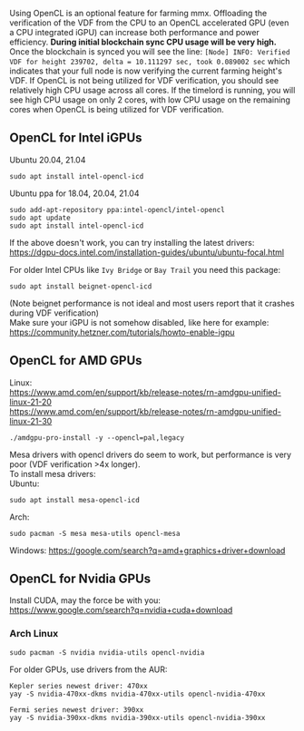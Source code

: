 Using OpenCL is an optional feature for farming mmx. Offloading the verification of the VDF from the CPU to an OpenCL accelerated GPU (even a CPU integrated iGPU) can increase both performance and power efficiency. **During initial blockchain sync CPU usage will be very high.** Once the blockchain is synced you will see the line: `[Node] INFO: Verified VDF for height 239702, delta = 10.111297 sec, took 0.089002 sec` which indicates that your full node is now verifying the current farming height's VDF. If OpenCL is not being utilized for VDF verification, you should see relatively high CPU usage across all cores. If the timelord is running, you will see high CPU usage on only 2 cores, with low CPU usage on the remaining cores when OpenCL is being utilized for VDF verification.

## OpenCL for Intel iGPUs

Ubuntu 20.04, 21.04
```
sudo apt install intel-opencl-icd
```

Ubuntu ppa for 18.04, 20.04, 21.04
```
sudo add-apt-repository ppa:intel-opencl/intel-opencl
sudo apt update
sudo apt install intel-opencl-icd
```

If the above doesn't work, you can try installing the latest drivers: https://dgpu-docs.intel.com/installation-guides/ubuntu/ubuntu-focal.html

For older Intel CPUs like `Ivy Bridge` or `Bay Trail` you need this package:
```
sudo apt install beignet-opencl-icd
```
(Note beignet performance is not ideal and most users report that it crashes during VDF verification)\
Make sure your iGPU is not somehow disabled, like here for example: https://community.hetzner.com/tutorials/howto-enable-igpu

## OpenCL for AMD GPUs

Linux: \
https://www.amd.com/en/support/kb/release-notes/rn-amdgpu-unified-linux-21-20 \
https://www.amd.com/en/support/kb/release-notes/rn-amdgpu-unified-linux-21-30

```
./amdgpu-pro-install -y --opencl=pal,legacy
```
Mesa drivers with opencl drivers do seem to work, but performance is very poor (VDF verification >4x longer).\
To install mesa drivers:\
Ubuntu:
```
sudo apt install mesa-opencl-icd
```
Arch:
```
sudo pacman -S mesa mesa-utils opencl-mesa
```

Windows: https://google.com/search?q=amd+graphics+driver+download

## OpenCL for Nvidia GPUs

Install CUDA, may the force be with you: \
https://www.google.com/search?q=nvidia+cuda+download

### Arch Linux
```
sudo pacman -S nvidia nvidia-utils opencl-nvidia
```
For older GPUs, use drivers from the AUR:
```
Kepler series newest driver: 470xx
yay -S nvidia-470xx-dkms nvidia-470xx-utils opencl-nvidia-470xx

Fermi series newest driver: 390xx
yay -S nvidia-390xx-dkms nvidia-390xx-utils opencl-nvidia-390xx
```